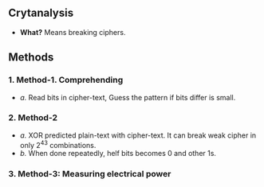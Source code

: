 ## Crytanalysis
- **What?** Means breaking ciphers.

## Methods
### 1. Method-1. Comprehending 
- *a.* Read bits in cipher-text, Guess the pattern if bits differ is small.

### 2. Method-2
- *a.* XOR predicted plain-text with cipher-text. It can break weak cipher in only 2<sup>43</sup> combinations.
- *b.* When done repeatedly, helf bits becomes 0 and other 1s.

### 3. Method-3: Measuring electrical power
